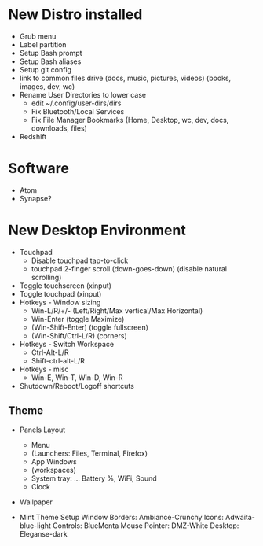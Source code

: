 # New Distro installed
* Grub menu
* Label partition
* Setup Bash prompt
* Setup Bash aliases
* Setup git config
* link to common files drive (docs, music, pictures, videos) (books, images, dev, wc)
* Rename User Directories to lower case
	* edit ~/.config/user-dirs/dirs
	* Fix Bluetooth/Local Services
	* Fix File Manager Bookmarks (Home, Desktop, wc, dev, docs, downloads, files)
* Redshift

# Software
* Atom
* Synapse?

# New Desktop Environment
* Touchpad
	* Disable touchpad tap-to-click
	* touchpad 2-finger scroll (down-goes-down) (disable natural scrolling)
* Toggle touchscreen (xinput)
* Toggle touchpad (xinput)
* Hotkeys - Window sizing
	* Win-L/R/+/- (Left/Right/Max vertical/Max Horizontal)
	* Win-Enter (toggle Maximize)
	* (Win-Shift-Enter) (toggle fullscreen)
	* (Win-Shift/Ctrl-L/R) (corners)
* Hotkeys - Switch Workspace
	* Ctrl-Alt-L/R
	* Shift-ctrl-alt-L/R
* Hotkeys - misc
	* Win-E, Win-T, Win-D, Win-R
* Shutdown/Reboot/Logoff shortcuts

## Theme
* Panels Layout
	* Menu
	* (Launchers: Files, Terminal, Firefox)
	* App Windows
	* (workspaces)
	* System tray: ... Battery %, WiFi, Sound
	* Clock
* Wallpaper

* Mint Theme Setup
    Window Borders: Ambiance-Crunchy
    Icons: Adwaita-blue-light
    Controls: BlueMenta
    Mouse Pointer: DMZ-White
    Desktop: Eleganse-dark
